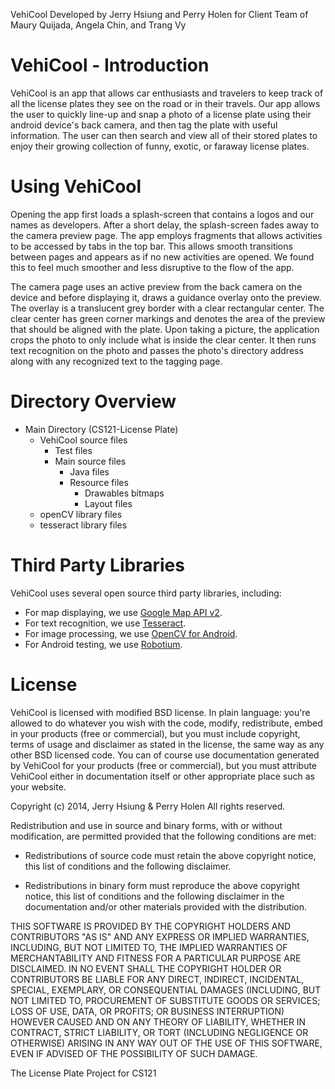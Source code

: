VehiCool
Developed by Jerry Hsiung and Perry Holen
for Client Team of
Maury Quijada, Angela Chin, and Trang Vy

VehiCool - Introduction
==================
VehiCool is an app that allows car enthusiasts and travelers to keep track of all the license plates
they see on the road or in their travels. Our app allows the user to quickly line-up and snap a
photo of a license plate using their android device's back camera, and then tag the plate with
useful information. The user can then search and view all of their stored plates to enjoy their
growing collection of funny, exotic, or faraway license plates.

Using VehiCool
==================
Opening the app first loads a splash-screen that contains a logos and our names as developers.
After a short delay, the splash-screen fades away to the camera preview page. The app employs
fragments that allows activities to be accessed by tabs in the top bar. This allows smooth
transitions between pages and appears as if no new activities are opened. We found this to feel
much smoother and less disruptive to the flow of the app.

The camera page uses an active preview from the back camera on the device and before displaying it,
draws a guidance overlay onto the preview. The overlay is a translucent grey border with a clear
rectangular center. The clear center has green corner markings and denotes the area of the preview
that should be aligned with the plate. Upon taking a picture, the application crops the photo to
only include what is inside the clear center. It then runs text recognition on the photo and
passes the photo's directory address along with any recognized text to the tagging page.

Directory Overview
==================
- Main Directory (CS121-License Plate)
	- VehiCool source files 
		- Test files
		- Main source files
			- Java files
			- Resource files
				- Drawables bitmaps 
				- Layout files
	- openCV library files 
	- tesseract library files

Third Party Libraries
==================
VehiCool uses several open source third party libraries, including:

- For map displaying, we use [Google Map API v2](https://developers.google.com/maps/documentation/android/).
- For text recognition, we use [Tesseract](https://code.google.com/p/tesseract-ocr/).
- For image processing, we use [OpenCV for Android](http://opencv.org/platforms/android.html).
- For Android testing, we use [Robotium](https://code.google.com/p/robotium/).

License
=======

VehiCool is licensed with modified BSD license. In plain language: you're allowed to do whatever
you wish with the code, modify, redistribute, embed in your products (free or commercial), but you
 must include copyright, terms of usage and disclaimer as stated in the license, the same way as
 any other BSD licensed code. You can of course use documentation generated by VehiCool for your
 products (free or commercial), but you must attribute VehiCool either in documentation itself or
 other appropriate place such as your website.

Copyright (c) 2014, Jerry Hsiung & Perry Holen
All rights reserved.

Redistribution and use in source and binary forms, with or without
modification, are permitted provided that the following conditions are met:

* Redistributions of source code must retain the above copyright notice, this
  list of conditions and the following disclaimer.

* Redistributions in binary form must reproduce the above copyright notice,
  this list of conditions and the following disclaimer in the documentation
  and/or other materials provided with the distribution.

THIS SOFTWARE IS PROVIDED BY THE COPYRIGHT HOLDERS AND CONTRIBUTORS "AS IS"
AND ANY EXPRESS OR IMPLIED WARRANTIES, INCLUDING, BUT NOT LIMITED TO, THE
IMPLIED WARRANTIES OF MERCHANTABILITY AND FITNESS FOR A PARTICULAR PURPOSE ARE
DISCLAIMED. IN NO EVENT SHALL THE COPYRIGHT HOLDER OR CONTRIBUTORS BE LIABLE
FOR ANY DIRECT, INDIRECT, INCIDENTAL, SPECIAL, EXEMPLARY, OR CONSEQUENTIAL
DAMAGES (INCLUDING, BUT NOT LIMITED TO, PROCUREMENT OF SUBSTITUTE GOODS OR
SERVICES; LOSS OF USE, DATA, OR PROFITS; OR BUSINESS INTERRUPTION) HOWEVER
CAUSED AND ON ANY THEORY OF LIABILITY, WHETHER IN CONTRACT, STRICT LIABILITY,
OR TORT (INCLUDING NEGLIGENCE OR OTHERWISE) ARISING IN ANY WAY OUT OF THE USE
OF THIS SOFTWARE, EVEN IF ADVISED OF THE POSSIBILITY OF SUCH DAMAGE.



The License Plate Project for CS121
